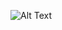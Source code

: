 ![Alt Text]([https://media.giphy.com/media/vFKqnCdLPNOKc/giphy.gif](https://c.tenor.com/VRof3s0BCAUAAAAd/the-boys.gif))
